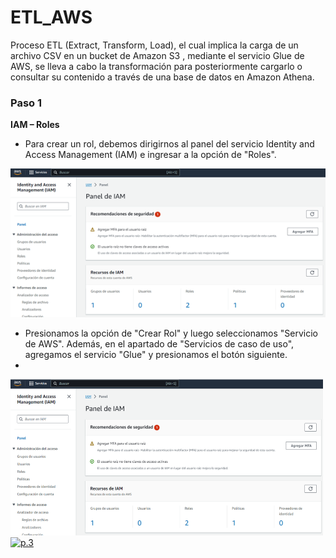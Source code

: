 # ETL_AWS

Proceso ETL (Extract, Transform, Load), el cual implica la carga de un archivo CSV en un bucket de Amazon S3 , mediante el servicio Glue de AWS, se lleva a cabo la transformación para posteriormente cargarlo o consultar su contenido a través de una base de datos en Amazon Athena.


### Paso 1

**IAM – Roles**

- Para crear un rol, debemos dirigirnos al panel del servicio Identity and Access Management (IAM) e ingresar a la opción de "Roles".

[![home](file/Picture1.png)](#home) 

- Presionamos la opción de "Crear Rol" y luego seleccionamos "Servicio de AWS". Además, en el apartado de "Servicios de caso de uso", agregamos el servicio "Glue" y presionamos el botón siguiente.
- 
[<img src="file/img_1.png" alt="p.2" width="500" height="250">](#p.2) [<img src="img_2.png" alt="p.3" width="500" height="250">](#p.3)





